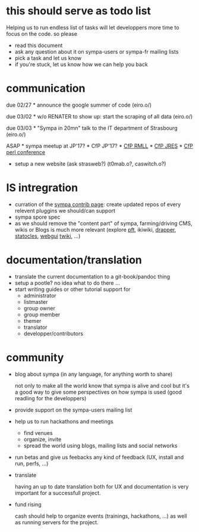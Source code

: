 # this should serve as todo list

Helping us to run endless list of tasks will let developpers more time
to focus on the code. so please

* read this document
* ask any question about it on sympa-users or sympa-fr mailing lists
* pick a task and let us know
* if you're stuck, let us know how we can help you back

# communication

due 02/27
    * announce the google summer of code (eiro.o/)

due 03/02
    * w/o RENATER to show up: start the scraping of all data (eiro.o/)

due 03/03
    * "Sympa in 20mn" talk to the IT department of Strasbourg (eiro.o/)

ASAP
    * sympa meetup at JP'17?
    * CfP JP'17?
    * [CfP RMLL](https://2017.rmll.info/cfp/talk/new)
    * [CfP JRES](https://www.jres.org/en/call-proposals)
    * [CfP perl conference](http://act.perlconference.org/tpc-2017-amsterdam/call-for-papers.html)

* setup a new website (ask strasweb?) (t0mab.o?, caswitch.o?)

# IS intregration

* curration of the [sympa contrib page](http://www.sympa.org/contribs/index):
  create updated repos of every relevent pluggins we should/can support
* sympa spore spec
* as we should remove the "content part" of sympa, farming/driving
  CMS, wikis or Blogs is much more relevant (explore [pft](https://www.staticgen.com/pft),
  ikiwiki, [drapper](https://www.staticgen.com/dapper),
  [statocles](http://preaction.me/statocles/), [webgui](https://www.webgui.org/home)
  [twiki](http://twiki.org/), ...)

# documentation/translation

* translate the current documentation to a git-book/pandoc thing
* setup a pootle? no idea what to do there ...
* start writing guides or other tutorial support for
    * administrator
    * listmaster
    * group owner
    * group member
    * themer
    * translator
    * developper/contributors

# community

* blog about sympa (in any language, for anything worth to share)

  not only to make all the world know that sympa is alive and cool
  but it's a good way to give some perspectives on how sympa is used
  (good readling for the developpers)

* provide support on the sympa-users mailing list

* help us to run hackathons and meetings
  * find venues
  * organize, invite
  * spread the world using blogs, mailing lists and social networks

* run betas and give us feebacks
  any kind of feedback (UX, install and run, perfs, ...)

* translate

  having an up to date translation both for UX and documentation
  is very important for a successfull project.

* fund rising

  cash should help to organize events (trainings, hackathons, ...)
  as well as running servers for the project.
